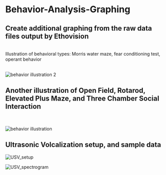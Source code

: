 # Behavior-Analysis-Graphing

## Create additional graphing from the raw data files output by Ethovision
<br>
Illustration of behavioral types: Morris water maze, fear conditioning test, operant behavior
<br><br>

![behavior illustration 2](https://user-images.githubusercontent.com/117530949/216833994-ae971f94-8061-40fd-8097-0b09967c3e9f.JPG)

## Another illustration of Open Field, Rotarod, Elevated Plus Maze, and Three Chamber Social Interaction
<br>

![behavior illustration](https://user-images.githubusercontent.com/117530949/216834007-e18c1b57-24a3-4c55-879a-77071d70e8ad.JPG)

## Ultrasonic Volcalization setup, and sample data

![USV_setup](https://user-images.githubusercontent.com/117530949/216854445-cc631188-840c-4dff-af62-8d24406648ad.JPG)

![USV_spectrogram](https://user-images.githubusercontent.com/117530949/216854461-b50c7c30-4b6b-4079-9886-f5c7b5a96147.JPG)

